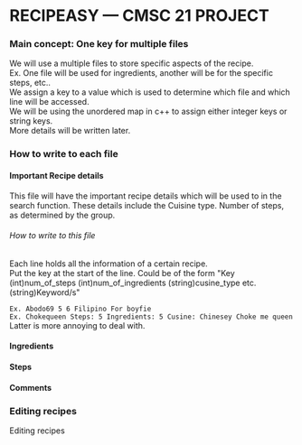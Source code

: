 # RECIPEASY — CMSC 21 PROJECT

###  Main concept: One key for multiple files
We will use a multiple files to store specific aspects of the recipe.  
Ex. One file will be used for ingredients, another will be for the specific steps, etc..  
We assign a key to a value which is used to determine which file and which line will be accessed.  
We will be using the unordered map in c++ to assign either integer keys or string keys.  
More details will be written later.  
### How to write to each file
#### Important Recipe details
This file will have the important recipe details which will be used to in the search function.
These details include the Cuisine type. Number of steps, as determined by the group.  
###### How to write to this file
Each line holds all the information of a certain recipe.  
Put the key at the start of the line.
Could be of the form "Key (int)num_of_steps (int)num_of_ingredients (string)cusine_type etc. (string)Keyword/s"  

`Ex. Abodo69 5 6 Filipino For boyfie`  
`Ex. Chokequeen Steps: 5 Ingredients: 5 Cusine: Chinesey Choke me queen`  
Latter is more annoying to deal with.
#### Ingredients 
#### Steps 
#### Comments 
### Editing recipes
Editing recipes 
